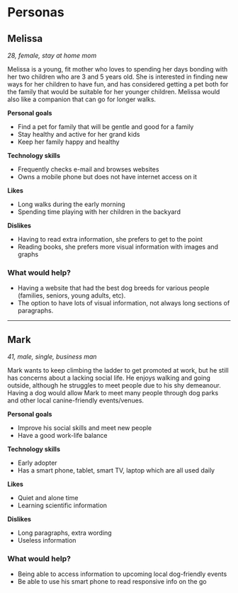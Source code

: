 # Personas

## Melissa

*28, female, stay at home mom*

Melissa is a young, fit mother who loves to spending her days bonding with her two children who are 3 and 5 years old. She is interested in finding new ways for her children to have fun, and has considered getting a pet both for the family that would be suitable for her younger children. Melissa would also like a companion that can go for longer walks.

**Personal goals**

- Find a pet for family that will be gentle and good for a family
- Stay healthy and active for her grand kids
- Keep her family happy and healthy

**Technology skills**

- Frequently checks e-mail and browses websites
- Owns a mobile phone but does not have internet access on it

**Likes**

- Long walks during the early morning
- Spending time playing with her children in the backyard

**Dislikes**

- Having to read extra information, she prefers to get to the point
- Reading books, she prefers more visual information with images and graphs

### What would help?

- Having a website that had the best dog breeds for various people (families, seniors, young adults, etc).
- The option to have lots of visual information, not always long sections of paragraphs.

---

## Mark

*41, male, single, business man*

Mark wants to keep climbing the ladder to get promoted at work, but he still has concerns about a lacking social life. He enjoys walking and going outside, although he struggles to meet people due to his shy demeanour. Having a dog would allow Mark to meet many people through dog parks and other local canine-friendly events/venues.

**Personal goals**

- Improve his social skills and meet new people
- Have a good work-life balance

**Technology skills**

- Early adopter
- Has a smart phone, tablet, smart TV, laptop which are all used daily

**Likes**

- Quiet and alone time
- Learning scientific information

**Dislikes**

- Long paragraphs, extra wording
- Useless information

### What would help?

- Being able to access information to upcoming local dog-friendly events
- Be able to use his smart phone to read responsive info on the go